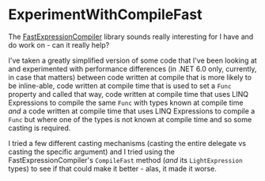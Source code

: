 # ExperimentWithCompileFast
The [FastExpressionCompiler](https://github.com/dadhi/FastExpressionCompiler) library sounds really interesting for I have and do work on - can it really help?

I've taken a greatly simplified version of some code that I've been looking at and experimented with performance differences (in .NET 6.0 only, currently, in case that matters) between code written at compile that is more likely to be inline-able, code written at compile time that is used to set a `Func` property and called that way, code written at compile time that uses LINQ Expressions to compile the same `Func` with types known at compile time *and* a code written at compile time that uses LINQ Expressions to compile a `Func` but where one of the types is not known at compile time and so some casting is required.

I tried a few different casting mechanisms (casting the entire delegate vs casting the specific argument) and I tried using the FastExpressionCompiler's `CompileFast` method (*and* its `LightExpression` types) to see if that could make it better - alas, it made it worse.
